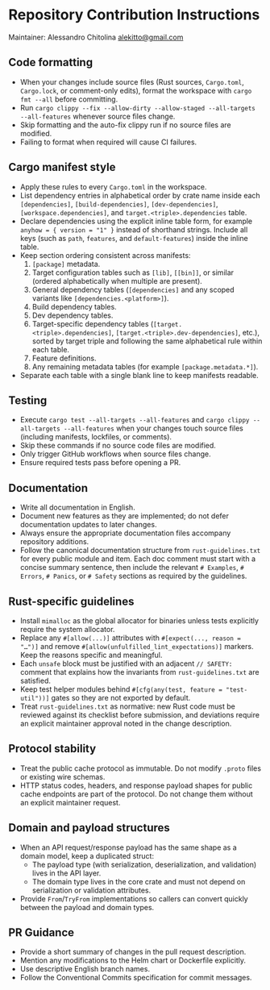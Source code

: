 # Repository Contribution Instructions

Maintainer: Alessandro Chitolina <alekitto@gmail.com>

## Code formatting
- When your changes include source files (Rust sources, `Cargo.toml`, `Cargo.lock`, or comment-only edits), format the workspace with `cargo fmt --all` before committing.
- Run `cargo clippy --fix --allow-dirty --allow-staged --all-targets --all-features` whenever source files change.
- Skip formatting and the auto-fix clippy run if no source files are modified.
- Failing to format when required will cause CI failures.

## Cargo manifest style
- Apply these rules to every `Cargo.toml` in the workspace.
- List dependency entries in alphabetical order by crate name inside each `[dependencies]`, `[build-dependencies]`, `[dev-dependencies]`, `[workspace.dependencies]`, and `target.<triple>.dependencies` table.
- Declare dependencies using the explicit inline table form, for example `anyhow = { version = "1" }` instead of shorthand strings. Include all keys (such as `path`, `features`, and `default-features`) inside the inline table.
- Keep section ordering consistent across manifests:
  1. `[package]` metadata.
  2. Target configuration tables such as `[lib]`, `[[bin]]`, or similar (ordered alphabetically when multiple are present).
  3. General dependency tables (`[dependencies]` and any scoped variants like `[dependencies.<platform>]`).
  4. Build dependency tables.
  5. Dev dependency tables.
  6. Target-specific dependency tables (`[target.<triple>.dependencies]`, `[target.<triple>.dev-dependencies]`, etc.), sorted by target triple and following the same alphabetical rule within each table.
  7. Feature definitions.
  8. Any remaining metadata tables (for example `[package.metadata.*]`).
- Separate each table with a single blank line to keep manifests readable.

## Testing
- Execute `cargo test --all-targets --all-features` and `cargo clippy --all-targets --all-features` when your changes touch source files (including manifests, lockfiles, or comments).
- Skip these commands if no source code files are modified.
- Only trigger GitHub workflows when source files change.
- Ensure required tests pass before opening a PR.

## Documentation
- Write all documentation in English.
- Document new features as they are implemented; do not defer documentation updates to later changes.
- Always ensure the appropriate documentation files accompany repository additions.
- Follow the canonical documentation structure from `rust-guidelines.txt` for every public module and item. Each doc comment must
  start with a concise summary sentence, then include the relevant `# Examples`, `# Errors`, `# Panics`, or `# Safety` sections as
  required by the guidelines.

## Rust-specific guidelines
- Install `mimalloc` as the global allocator for binaries unless tests explicitly require the system allocator.
- Replace any `#[allow(...)]` attributes with `#[expect(..., reason = "…")]` and remove `#[allow(unfulfilled_lint_expectations)]`
  markers. Keep the reasons specific and meaningful.
- Each `unsafe` block must be justified with an adjacent `// SAFETY:` comment that explains how the invariants from
  `rust-guidelines.txt` are satisfied.
- Keep test helper modules behind `#[cfg(any(test, feature = "test-util"))]` gates so they are not exported by default.
- Treat `rust-guidelines.txt` as normative: new Rust code must be reviewed against its checklist before submission, and
  deviations require an explicit maintainer approval noted in the change description.

## Protocol stability
- Treat the public cache protocol as immutable. Do not modify `.proto` files or existing wire schemas.
- HTTP status codes, headers, and response payload shapes for public cache endpoints are part of the protocol. Do not change them without an explicit maintainer request.

## Domain and payload structures
- When an API request/response payload has the same shape as a domain model, keep a duplicated struct:
  - The payload type (with serialization, deserialization, and validation) lives in the API layer.
  - The domain type lives in the core crate and must not depend on serialization or validation attributes.
- Provide `From`/`TryFrom` implementations so callers can convert quickly between the payload and domain types.

## PR Guidance
- Provide a short summary of changes in the pull request description.
- Mention any modifications to the Helm chart or Dockerfile explicitly.
- Use descriptive English branch names.
- Follow the Conventional Commits specification for commit messages.
